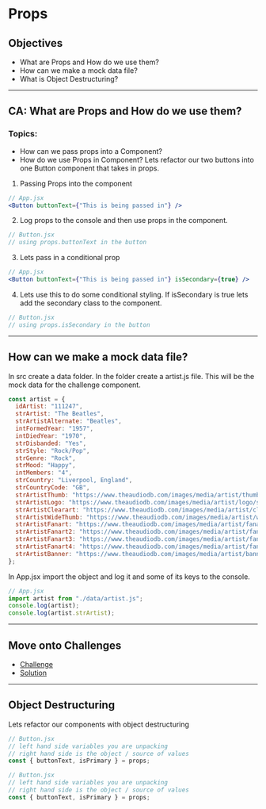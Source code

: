 # Props
## Objectives
- What are Props and How do we use them?
- How can we make a mock data file?
- What is Object Destructuring?
---
## CA: What are Props and How do we use them?
### Topics:
- How can we pass props into a Component?
- How do we use Props in Component?
Lets refactor our two buttons into one Button component that takes in props.
1. Passing Props into the component
```jsx
// App.jsx
<Button buttonText={"This is being passed in"} />
```
2.  Log props to the console and then use props in the component. 
```jsx
// Button.jsx
// using props.buttonText in the button
```
3.  Lets pass in a conditional prop
```jsx
// App.jsx
<Button buttonText={"This is being passed in"} isSecondary={true} />
```
4. Lets use this to do some conditional styling. If isSecondary is true lets add the secondary class to the component.
```jsx
// Button.jsx
// using props.isSecondary in the button
```
---
## How can we make a mock data file?
In src create a data folder. In the folder create a artist.js file. This will be the mock data for the challenge component.
```js
const artist = {
  idArtist: "111247",
  strArtist: "The Beatles",
  strArtistAlternate: "Beatles",
  intFormedYear: "1957",
  intDiedYear: "1970",
  strDisbanded: "Yes",
  strStyle: "Rock/Pop",
  strGenre: "Rock",
  strMood: "Happy",
  intMembers: "4",
  strCountry: "Liverpool, England",
  strCountryCode: "GB",
  strArtistThumb: "https://www.theaudiodb.com/images/media/artist/thumb/qpvwuv1347996168.jpg",
  strArtistLogo: "https://www.theaudiodb.com/images/media/artist/logo/sqtvqw1519816358.png",
  strArtistClearart: "https://www.theaudiodb.com/images/media/artist/clearart/rrywwv1512575176.png",
  strArtistWideThumb: "https://www.theaudiodb.com/images/media/artist/widethumb/styrrt1518621883.jpg",
  strArtistFanart: "https://www.theaudiodb.com/images/media/artist/fanart/xrqqqu1541458809.jpg",
  strArtistFanart2: "https://www.theaudiodb.com/images/media/artist/fanart/sssrqr1341917298.jpg",
  strArtistFanart3: "https://www.theaudiodb.com/images/media/artist/fanart/wwvtpp1341917310.jpg",
  strArtistFanart4: "https://www.theaudiodb.com/images/media/artist/fanart/b6zl6c1613120079.jpg",
  strArtistBanner: "https://www.theaudiodb.com/images/media/artist/banner/utwpss1346162520.jpg",
};
```
In App.jsx import the object and log it and some of its keys to the console.
```jsx
// App.jsx
import artist from "./data/artist.js";
console.log(artist);
console.log(artist.strArtist);
```
---
## Move onto Challenges
- [Challenge](./challenge/challenge.md)
- [Solution](./challenge/solution.md)
---
## Object Destructuring
Lets refactor our components with object destructuring
```jsx
// Button.jsx
// left hand side variables you are unpacking
// right hand side is the object / source of values
const { buttonText, isPrimary } = props;
```
```jsx
// Button.jsx
// left hand side variables you are unpacking
// right hand side is the object / source of values
const { buttonText, isPrimary } = props;